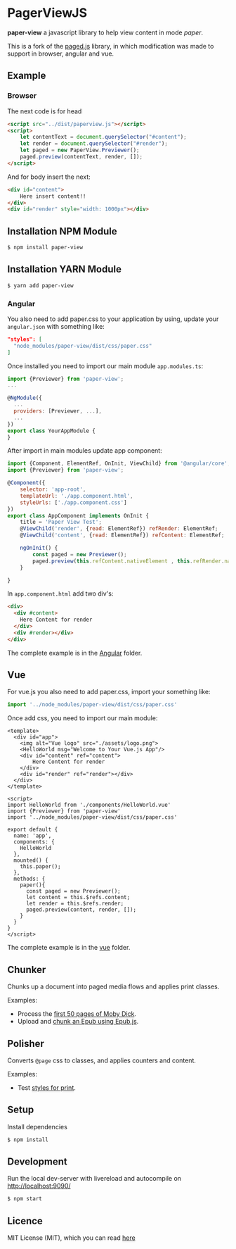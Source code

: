 PagerViewJS
===========

**paper-view** a javascript library to help view content in mode *paper*.

This is a fork of the [paged.js](https://www.pagedmedia.org/paged-js/) library, in which modification was made to support in browser, angular and vue.

## Example 

### Browser
The next code is for head
```html
<script src="../dist/paperview.js"></script>
<script>
    let contentText = document.querySelector("#content");
    let render = document.querySelector("#render");
    let paged = new PaperView.Previewer();
    paged.preview(contentText, render, []);
</script>
```
And for body insert the next:
```html
<div id="content">
    Here insert content!!
</div>
<div id="render" style="width: 1000px"></div>

```
## Installation NPM Module
```sh
$ npm install paper-view
```

## Installation YARN Module
```sh
$ yarn add paper-view
```

### Angular

You also need to add paper.css to your application by using, update your `angular.json` with something like:
```json
"styles": [
  "node_modules/paper-view/dist/css/paper.css"
]
```

Once installed you need to import our main module `app.modules.ts`:

```js
import {Previewer} from 'paper-view';
...

@NgModule({
  ...
  providers: [Previewer, ...],
  ...
})
export class YourAppModule {
}
```
After import in main modules update app component:
```js
import {Component, ElementRef, OnInit, ViewChild} from '@angular/core';
import {Previewer} from 'paper-view';

@Component({
    selector: 'app-root',
    templateUrl: './app.component.html',
    styleUrls: ['./app.component.css']
})
export class AppComponent implements OnInit {
    title = 'Paper View Test';
    @ViewChild('render', {read: ElementRef}) refRender: ElementRef;
    @ViewChild('content', {read: ElementRef}) refContent: ElementRef;

    ngOnInit() {
        const paged = new Previewer();
        paged.preview(this.refContent.nativeElement , this.refRender.nativeElement, []);
    }

}
```
In `app.component.html` add two div's:

```html
<div>
  <div #content>
    Here Content for render
  </div>
  <div #render></div>
</div>
```

The complete example is in the [Angular](https://github.com/ronaldotn/paper-view/blob/master/example/angular) folder.

## Vue

For vue.js you also need to add paper.css, import your something like:
```js
import '../node_modules/paper-view/dist/css/paper.css'
```

Once add css, you need to import our main module:

```vue
<template>
  <div id="app">
    <img alt="Vue logo" src="./assets/logo.png">
    <HelloWorld msg="Welcome to Your Vue.js App"/>
    <div id="content" ref="content">
        Here Content for render
    </div>
    <div id="render" ref="render"></div>
  </div>
</template>

<script>
import HelloWorld from './components/HelloWorld.vue'
import {Previewer} from 'paper-view'
import '../node_modules/paper-view/dist/css/paper.css'

export default {
  name: 'app',
  components: {
    HelloWorld
  },
  mounted() {
    this.paper();
  },
  methods: {
    paper(){
      const paged = new Previewer();
      let content = this.$refs.content;
      let render = this.$refs.render;
      paged.preview(content, render, []);
    }
  }
}
</script>
```

The complete example is in the [vue](https://github.com/ronaldotn/paper-view/blob/master/example/vue) folder.


## Chunker
Chunks up a document into paged media flows and applies print classes.

Examples:

* Process the [first 50 pages of Moby Dick](https://s3.amazonaws.com/pagedmedia/pagedjs/examples/index.html).
* Upload and [chunk an Epub using Epub.js](https://s3.amazonaws.com/pagedmedia/pagedjs/examples/epub.html).

## Polisher
Converts `@page` css to classes, and applies counters and content.

Examples:

* Test [styles for print](https://s3.amazonaws.com/pagedmedia/pagedjs/examples/polisher.html).


## Setup
Install dependencies
```sh
$ npm install
```

## Development
Run the local dev-server with livereload and autocompile on [http://localhost:9090/](http://localhost:9090/)
```sh
$ npm start
```

## Licence

MIT License (MIT), which you can read [here](https://github.com/ronaldotn/paper-view/blob/master/LICENSE)
